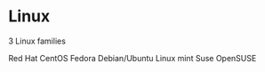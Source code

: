 # Linux

3 Linux families

Red Hat
    CentOS
    Fedora
Debian/Ubuntu
    Linux mint
Suse
    OpenSUSE
